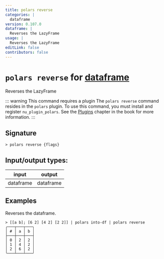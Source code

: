 ```yaml
---
title: polars reverse
categories: |
  dataframe
version: 0.107.0
dataframe: |
  Reverses the LazyFrame
usage: |
  Reverses the LazyFrame
editLink: false
contributors: false
---
```

<!-- This file is automatically generated. Please edit the command in https://github.com/nushell/nushell instead. -->

# `polars reverse` for [dataframe](/commands/categories/dataframe.md)

<div class='command-title'>Reverses the LazyFrame</div>

::: warning This command requires a plugin
The `polars reverse` command resides in the `polars` plugin.
To use this command, you must install and register `nu_plugin_polars`.
See the [Plugins](/book/plugins.html) chapter in the book for more information.
:::


## Signature

```> polars reverse {flags} ```


## Input/output types:

| input     | output    |
| --------- | --------- |
| dataframe | dataframe |
## Examples

Reverses the dataframe.
```nu
> [[a b]; [6 2] [4 2] [2 2]] | polars into-df | polars reverse
╭───┬───┬───╮
│ # │ a │ b │
├───┼───┼───┤
│ 0 │ 2 │ 2 │
│ 1 │ 4 │ 2 │
│ 2 │ 6 │ 2 │
╰───┴───┴───╯

```
